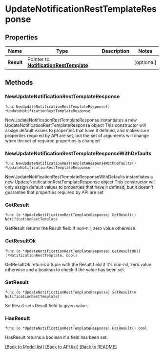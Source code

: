 # UpdateNotificationRestTemplateResponse

## Properties

Name | Type | Description | Notes
------------ | ------------- | ------------- | -------------
**Result** | Pointer to [**NotificationRestTemplate**](NotificationRestTemplate.md) |  | [optional] 

## Methods

### NewUpdateNotificationRestTemplateResponse

`func NewUpdateNotificationRestTemplateResponse() *UpdateNotificationRestTemplateResponse`

NewUpdateNotificationRestTemplateResponse instantiates a new UpdateNotificationRestTemplateResponse object
This constructor will assign default values to properties that have it defined,
and makes sure properties required by API are set, but the set of arguments
will change when the set of required properties is changed

### NewUpdateNotificationRestTemplateResponseWithDefaults

`func NewUpdateNotificationRestTemplateResponseWithDefaults() *UpdateNotificationRestTemplateResponse`

NewUpdateNotificationRestTemplateResponseWithDefaults instantiates a new UpdateNotificationRestTemplateResponse object
This constructor will only assign default values to properties that have it defined,
but it doesn't guarantee that properties required by API are set

### GetResult

`func (o *UpdateNotificationRestTemplateResponse) GetResult() NotificationRestTemplate`

GetResult returns the Result field if non-nil, zero value otherwise.

### GetResultOk

`func (o *UpdateNotificationRestTemplateResponse) GetResultOk() (*NotificationRestTemplate, bool)`

GetResultOk returns a tuple with the Result field if it's non-nil, zero value otherwise
and a boolean to check if the value has been set.

### SetResult

`func (o *UpdateNotificationRestTemplateResponse) SetResult(v NotificationRestTemplate)`

SetResult sets Result field to given value.

### HasResult

`func (o *UpdateNotificationRestTemplateResponse) HasResult() bool`

HasResult returns a boolean if a field has been set.


[[Back to Model list]](../README.md#documentation-for-models) [[Back to API list]](../README.md#documentation-for-api-endpoints) [[Back to README]](../README.md)


